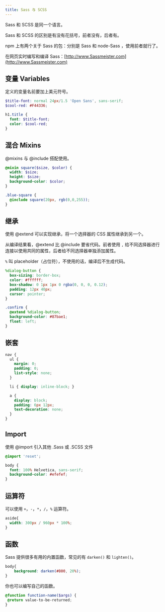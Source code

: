 ```yaml
---
title: Sass 与 SCSS
---
```


Sass 和 SCSS 是同一个语言。

Sass 和 SCSS 的区别是有没有花括号，前者没有，后者有。

npm 上有两个关于 Sass 的包：分别是 Sass 和 node-Sass ，使用前者就行了。

在网页实时编写和编译 Sass：[http://www.Sassmeister.com](http://www.Sassmeister.com)

## 变量 Variables

定义的变量名前要加上美元符号。

```scss
$title-font: normal 24px/1.5 'Open Sans', sans-serif;
$cool-red: #F44336;

h1.title {
  font: $title-font;
  color: $cool-red;
}
```

## 混合 Mixins

@mixins 与 @include 搭配使用。

```scss
@mixin square($size, $color) {
  width: $size;
  height: $size;
  background-color: $color;
}

.blue-square {
  @include square(20px, rgb(0,0,255));
}
```

## 继承

使用 @extend 可以实现继承，将一个选择器的 CSS 属性继承到另一个。

从编译结果看，@extend 比 @include 要省代码。前者使用 `,` 给不同选择器进行连接以使用共同的属性，后者给不同选择器单独添加属性。

`%` 叫 placeholder（占位符），不使用的话，编译后不生成代码。

```scss
%dialog-button {
  box-sizing: border-box;
  color: #ffffff;
  box-shadow: 0 1px 1px 0 rgba(0, 0, 0, 0.12);
  padding: 12px 40px;
  cursor: pointer;
}

.confirm {
  @extend %dialog-button;
  background-color: #87bae1;
  float: left;
}
```

## 嵌套

```scss
nav {
  ul {
    margin: 0;
    padding: 0;
    list-style: none;
  }

  li { display: inline-block; }

  a {
    display: block;
    padding: 6px 12px;
    text-decoration: none;
  }
}
```

## Import

使用 @import 引入其他 .Sass 或 .SCSS 文件

```scss
@import 'reset';

body {
  font: 100% Helvetica, sans-serif;
  background-color: #efefef;
}
```

## 运算符

可以使用 `+`，`-`，`*`，`/`，`%` 运算符。

```scss
aside{
  width: 300px / 960px * 100%;
}
```

## 函数

Sass 提供很多有用的内置函数，常见的有 `darken()` 和 `lighten()`。

```scss
body{
    background: darken(#800, 20%);
}
```

你也可以编写自己的函数。

```scss
@function function-name($args) {  
 @return value-to-be-returned;  
}
```